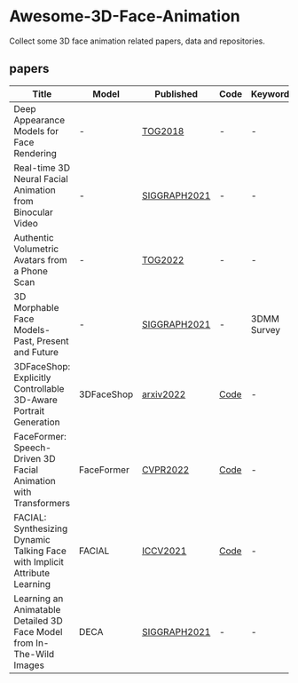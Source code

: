 # Awesome-3D-Face-Animation

Collect some 3D face animation related papers, data and repositories.

## papers

| Title                  | Model                  | Published                                                    | Code                                                         | Keywords                                                     | Inputs                                                     |
| ---------------------- | ---------------------- | ------------------------------------------------------------ | ------------------------------------------------------------ | ------------------------------------------------------------ |------------------------------------------------------------ |
|Deep Appearance Models for Face Rendering | - | [TOG2018](https://dl.acm.org/doi/pdf/10.1145/3197517.3201401) | - | - | `video` |
|Real-time 3D Neural Facial Animation from Binocular Video | - | [SIGGRAPH2021](https://dl.acm.org/doi/pdf/10.1145/3450626.3459806) | - | - | `video` |
|Authentic Volumetric Avatars from a Phone Scan| - | [TOG2022](https://drive.google.com/file/d/1i4NJKAggS82wqMamCJ1OHRGgViuyoY6R/view) | - | - | `video` |
|3D Morphable Face Models- Past, Present and Future| - |[SIGGRAPH2021](https://arxiv.org/pdf/1909.01815.pdf) | - | 3DMM Survey | - |
|3DFaceShop: Explicitly Controllable 3D-Aware Portrait Generation | 3DFaceShop | [arxiv2022](https://arxiv.org/pdf/2209.05434.pdf) | [Code](https://github.com/junshutang/3DFaceShop) | - | `img` | 
|FaceFormer: Speech-Driven 3D Facial Animation with Transformers | FaceFormer | [CVPR2022](https://arxiv.org/pdf/2112.05329v4.pdf) | [Code](https://github.com/EvelynFan/FaceFormer) | - | `img`+`audio` |
|FACIAL: Synthesizing Dynamic Talking Face with Implicit Attribute Learning | FACIAL | [ICCV2021](https://arxiv.org/pdf/2108.07938v1.pdf) | [Code](https://github.com/zhangchenxu528/FACIAL) | - | `img`+`audio` |
|Learning an Animatable Detailed 3D Face Model from In-The-Wild Images | DECA | [SIGGRAPH2021](https://files.is.tue.mpg.de/black/papers/SIGGRAPH21_DECA.pdf) | - | - | `img` |


